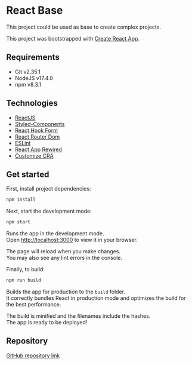 # React Base

This project could be used as base to create complex projects.

This project was bootstrapped with [Create React App](https://github.com/facebook/create-react-app).

## Requirements

- Git v2.35.1
- NodeJS v17.4.0
- npm v8.3.1

## Technologies

- [ReactJS](https://en.reactjs.org/)
- [Styled-Components](https://styled-components.com/)
- [React Hook Form](https://react-hook-form.com/)
- [React Router Dom](https://v5.reactrouter.com/web/guides/quick-start)
- [ESLint](https://eslint.org/)
- [React App Rewired](https://www.npmjs.com/package/react-app-rewired)
- [Customize CRA](https://www.npmjs.com/package/customize-cra)

## Get started

First, install project dependencies:

```bash
npm install
```

Next, start the development mode:

```bash
npm start
```

Runs the app in the development mode.\
Open [http://localhost:3000](http://localhost:3000) to view it in your browser.

The page will reload when you make changes.\
You may also see any lint errors in the console.

Finally, to build:

```bash
npm run build
```

Builds the app for production to the `build` folder.\
It correctly bundles React in production mode and optimizes the build for the best performance.

The build is minified and the filenames include the hashes.\
The app is ready to be deployed!

## Repository

[GitHub repository link](https://github.com/guilherme-mendonca/react-base)
